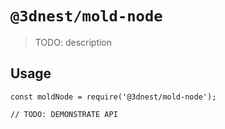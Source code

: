 # `@3dnest/mold-node`

> TODO: description

## Usage

```
const moldNode = require('@3dnest/mold-node');

// TODO: DEMONSTRATE API
```
